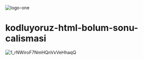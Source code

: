 ![logo-one](https://user-images.githubusercontent.com/79155927/147276338-dfd7cb8f-22c6-4af6-bc5a-692644c42f62.png)

# kodluyoruz-html-bolum-sonu-calismasi

![1_rNWiroF7NmHQnVxVeHhaqQ](https://user-images.githubusercontent.com/79155927/147276514-94ce0c2f-66e9-4218-ba36-4389275e6d70.png)
